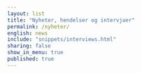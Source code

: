 ```yaml
---
layout: list
title: "Nyheter, hendelser og intervjuer"
permalink: /nyheter/
english: news
include: "snippets/interviews.html"
sharing: false
show_in_menu: true
published: true
---
```

